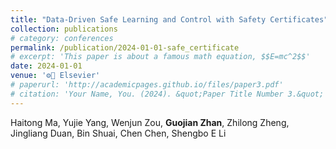 ```yaml
---
title: "Data-Driven Safe Learning and Control with Safety Certificates"
collection: publications
# category: conferences
permalink: /publication/2024-01-01-safe_certificate
# excerpt: 'This paper is about a famous math equation, $$E=mc^2$$'
date: 2024-01-01
venue: '⚙️🧠 Elsevier'
# paperurl: 'http://academicpages.github.io/files/paper3.pdf'
# citation: 'Your Name, You. (2024). &quot;Paper Title Number 3.&quot; <i>GitHub Journal of Bugs</i>. 1(3).'
---
```


Haitong Ma, Yujie Yang, Wenjun Zou, **Guojian Zhan**, Zhilong Zheng, Jingliang Duan, Bin Shuai, Chen Chen, Shengbo E Li
